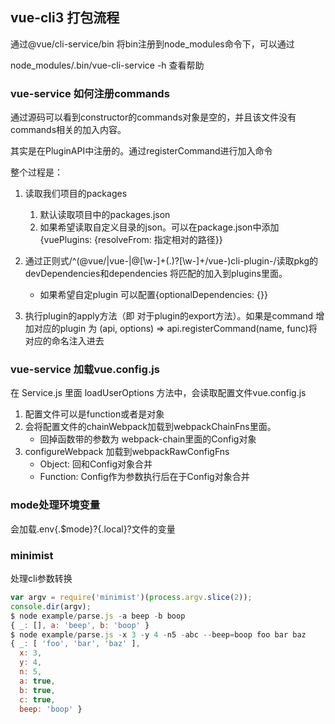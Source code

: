 ## vue-cli3 打包流程

通过@vue/cli-service/bin 将bin注册到node_modules命令下，可以通过

node_modules/.bin/vue-cli-service -h 查看帮助

### vue-service 如何注册commands

通过源码可以看到constructor的commands对象是空的，并且该文件没有commands相关的加入内容。

其实是在PluginAPI中注册的。通过registerCommand进行加入命令

整个过程是：

1. 读取我们项目的packages
   1. 默认读取项目中的packages.json
   2. 如果希望读取自定义目录的json。可以在package.json中添加{vuePlugins: {resolveFrom: 指定相对的路径}}
2. 通过正则式/^(@vue\/|vue-|@[\w-]+(\.)?[\w-]+\/vue-)cli-plugin-/读取pkg的devDependencies和dependencies  将匹配的加入到plugins里面。
   - 如果希望自定plugin 可以配置{optionalDependencies: {}}
  
3. 执行plugin的apply方法（即 对于plugin的export方法）。如果是command 增加对应的plugin 为 (api, options) => api.registerCommand(name, func)将对应的命名注入进去

### vue-service 加载vue.config.js

在 Service.js 里面 loadUserOptions 方法中，会读取配置文件vue.config.js

1. 配置文件可以是function或者是对象
2. 会将配置文件的chainWebpack加载到webpackChainFns里面。
   - 回掉函数带的参数为 webpack-chain里面的Config对象
3. configureWebpack 加载到webpackRawConfigFns
   - Object: 回和Config对象合并
   - Function: Config作为参数执行后在于Config对象合并

### mode处理环境变量

会加载.env{.$mode}?{.local}?文件的变量

### minimist

处理cli参数转换

```js
var argv = require('minimist')(process.argv.slice(2));
console.dir(argv);
$ node example/parse.js -a beep -b boop
{ _: [], a: 'beep', b: 'boop' }
$ node example/parse.js -x 3 -y 4 -n5 -abc --beep=boop foo bar baz
{ _: [ 'foo', 'bar', 'baz' ],
  x: 3,
  y: 4,
  n: 5,
  a: true,
  b: true,
  c: true,
  beep: 'boop' }
```

